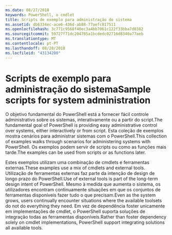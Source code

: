 ```yaml
---
ms.date: 08/27/2018
keywords: PowerShell, o cmdlet
title: Scripts de exemplo para administração do sistema
ms.assetid: db6334ec-ace6-436d-ab88-77aefc817511
ms.openlocfilehash: 3c771c9568f40ec3a4bb7061c122f33bba7d0382
ms.sourcegitcommit: 59727f71dc204785a1bcdedc02716d8340a77aeb
ms.translationtype: MT
ms.contentlocale: pt-PT
ms.lasthandoff: 08/28/2018
ms.locfileid: "43134200"
---
```

# <a name="sample-scripts-for-system-administration"></a><span data-ttu-id="f3cb5-103">Scripts de exemplo para administração do sistema</span><span class="sxs-lookup"><span data-stu-id="f3cb5-103">Sample scripts for system administration</span></span>

<span data-ttu-id="f3cb5-104">O objetivo fundamental do PowerShell está a fornecer fácil controle administrativo sobre os sistemas, interativamente ou a partir do script.</span><span class="sxs-lookup"><span data-stu-id="f3cb5-104">The fundamental goal of PowerShell is providing easy administrative control over systems, either interactively or from script.</span></span> <span data-ttu-id="f3cb5-105">Esta coleção de exemplos mostra cenários para administrar sistemas com o PowerShell.</span><span class="sxs-lookup"><span data-stu-id="f3cb5-105">This collection of examples walks through scenarios for administering systems with PowerShell.</span></span> <span data-ttu-id="f3cb5-106">Os exemplos podem servir de scripts ou como as funções mais tarde.</span><span class="sxs-lookup"><span data-stu-id="f3cb5-106">The examples can be used from scripts or as functions later.</span></span>

<span data-ttu-id="f3cb5-107">Estes exemplos utilizam uma combinação de cmdlets e ferramentas externas.</span><span class="sxs-lookup"><span data-stu-id="f3cb5-107">These examples use a mix of cmdlets and external tools.</span></span> <span data-ttu-id="f3cb5-108">Utilização de ferramentas externas faz parte da intenção de design de longo prazo do PowerShell.</span><span class="sxs-lookup"><span data-stu-id="f3cb5-108">Use of external tools is part of the long-term design intent of PowerShell.</span></span> <span data-ttu-id="f3cb5-109">Mesmo à medida que aumenta o sistema, os utilizadores encontram continuamente situações em que os conjuntos de ferramentas disponíveis fazer tudo o que precisam.</span><span class="sxs-lookup"><span data-stu-id="f3cb5-109">Even as the system grows, users continually encounter situations where the available toolsets do not do everything they need.</span></span> <span data-ttu-id="f3cb5-110">Em vez de dependência foster unicamente em implementações de cmdlet, o PowerShell suporta soluções de integração todas as ferramentas disponíveis.</span><span class="sxs-lookup"><span data-stu-id="f3cb5-110">Rather than foster dependency solely on cmdlet implementations, PowerShell support integrating solutions all available tools.</span></span>